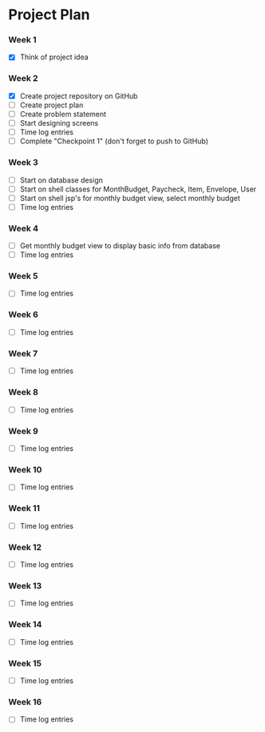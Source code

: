 # Project Plan

### Week 1
- [X] Think of project idea

### Week 2
- [X] Create project repository on GitHub
- [ ] Create project plan
- [ ] Create problem statement
- [ ] Start designing screens
- [ ] Time log entries
- [ ] Complete "Checkpoint 1" (don't forget to push to GitHub)

### Week 3
- [ ] Start on database design
- [ ] Start on shell classes for MonthBudget, Paycheck, Item, Envelope, User
- [ ] Start on shell jsp's for monthly budget view, select monthly budget
- [ ] Time log entries

### Week 4
- [ ] Get monthly budget view to display basic info from database
- [ ] Time log entries

### Week 5
- [ ] Time log entries

### Week 6
- [ ] Time log entries

### Week 7
- [ ] Time log entries

### Week 8
- [ ] Time log entries

### Week 9
- [ ] Time log entries

### Week 10
- [ ] Time log entries

### Week 11
- [ ] Time log entries

### Week 12
- [ ] Time log entries

### Week 13
- [ ] Time log entries

### Week 14
- [ ] Time log entries

### Week 15
- [ ] Time log entries

### Week 16
- [ ] Time log entries
